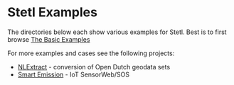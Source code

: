# Stetl Examples

The directories below each show various examples for Stetl.
Best is to first browse [The Basic Examples](basics)

For more examples and cases see the following projects:

* [NLExtract](https://github.com/opengeogroep/NLExtract) - conversion of Open Dutch geodata sets
* [Smart Emission](https://github.com/Geonovum/smartemission/tree/master/etl) - IoT SensorWeb/SOS
